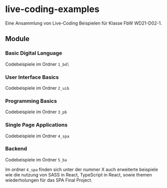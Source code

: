# live-coding-examples

Eine Ansammlung von Live-Coding Beispielen für Klasse FbW WD21-D02-1.

## Module

### Basic Digital Language

Codebeispiele im Ordner `1_bdl`

### User Interface Basics

Codebeispiele im Ordner `2_uib`

### Programming Basics

Codebeispiele im Ordner `3_pb`

### Single Page Applications

Codebeispiele im Ordner `4_spa`

### Backend

Codebeispiele im Ordner `5_ba`

Im ordner `4_spa` finden sich unter der nummer X auch erweiterte beispiele wie die nutzung von SASS in React, TypeScript in React, sowie themen wiederholungen für das SPA Final Project.
